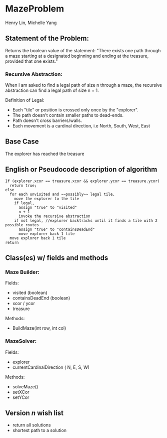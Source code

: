 # MazeProblem
Henry Lin, Michelle Yang

## Statement of the Problem:
Returns the boolean value of the statement:
"There exists one path through a maze
starting at a designated beginning
and ending at the treasure, provided that one exists."

### Recursive Abstraction:
When I am asked to find a legal path of size n through a maze,
the recursive abstraction can find a legal path of size n + 1.

Definition of Legal:
- Each "tile" or position is crossed only once by the "explorer".
- The path doesn't contain smaller paths to dead-ends.
- Path doesn't cross barriers/walls.
- Each movement is a cardinal direction, i.e North, South, West, East

## Base Case
 The explorer has reached the treasure
 
## English or Pseudocode description of algorithm 
```
If (explorer.xcor == treasure.xcor && explorer.ycor == treasure.ycor)
  return true; 
else 
  for each unvisited and ~~possibly~~ legal tile, 
    move the explorer to the tile 
    if legal, 
      assign "true" to "visited"  
      n + 1 
      invoke the recursive abstraction 
    if not legal, //explorer backtracks until it finds a tile with 2 possible routes 
      assign "true" to "containsDeadEnd" 
      move explorer back 1 tile 
  move explorer back 1 tile 
return 
```

## Class(es) w/ fields and methods 
### Maze Builder: 
Fields: 
- visited (boolean) 
- containsDeadEnd (boolean) 
- xcor / ycor 
- treasure

Methods: 
- BuildMaze(int row, int col) 
### MazeSolver:
Fields:
- explorer 
- currentCardinalDirection ( N, E, S, W) 

Methods:
- solveMaze()
- setXCor
- setYCor 
## Version *n* wish list  
  - return all solutions
  - shortest path to a solution 
